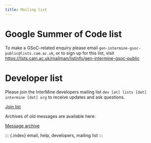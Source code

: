 ```yaml
---
title: Mailing list
---
```


Google Summer of Code list
==========================

To make a GSoC-related enquiry please email
`gen-intermine-gsoc-public@lists.cam.ac.uk`, or to sign up for this
list, visit
<https://lists.cam.ac.uk/mailman/listinfo/gen-intermine-gsoc-public>

Developer list
==============

Please join the InterMine developers mailing list
`dev [at] lists [dot] intermine [dot] org` to receive updates and ask
questions.

[Join list](https://lists.intermine.org/mailman/listinfo/dev)

Archives of old messages are available here:

[Message archive](https://lists.intermine.org/pipermail/dev/)

::: {.index}
email, help, developers, mailing list
:::
